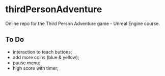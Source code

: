 # thirdPersonAdventure

Online repo for the Third Person Adventure game - Unreal Engine course.

## To Do

- interaction to teach buttons;
- add more coins (blue & yellow);
- pause menu;
- high score with timer;
